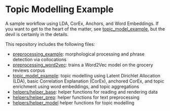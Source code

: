 # Topic Modelling Example
A sample workflow using LDA, CorEx, Anchors, and Word Embeddings. If you want to get to the heart of the matter, see [topic_model_example](topic_model_example.ipynb), but the devil is certainly in the details. 

This repository includes the following files: 
* [preprocessing_example](preprocessing_example.ipynb): morphological processing and phrase detection via collocations
* [preprocessing_word2vec](preprocessing_word2vec.ipynb): trains a Word2Vec model on the grocery reviews corpus 
* [topic_model_example](topic_model_example.ipynb): topic modelling using Latent Dirichlet Allocation (LDA), basic Correlation Explanation (CorEx), anchored CorEx, and topic enrichment using word embeddings, and topic aggregations
* [helpers/helper_base](helpers/helper_base.py): helper functions for reading and rendering data
* [helpers/helper_prep](helpers/helper_prep.py): helper functions for text preprocessing
* [helpers/helper_model](helpers/helper_model.py) helper functions for topic modelling
